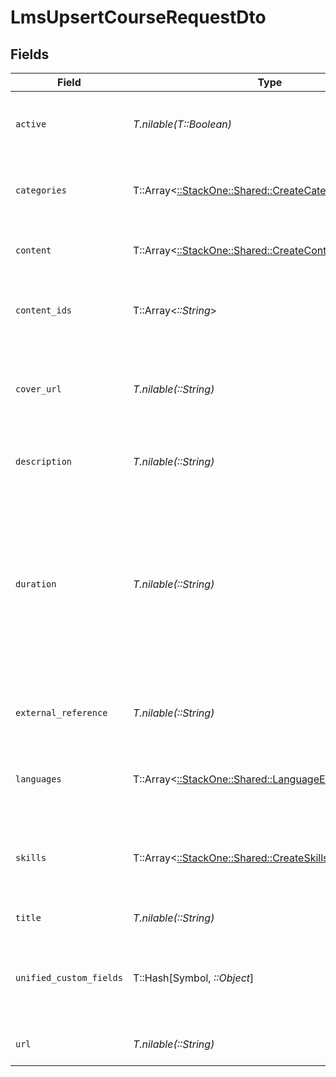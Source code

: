 # LmsUpsertCourseRequestDto


## Fields

| Field                                                                                                                                                             | Type                                                                                                                                                              | Required                                                                                                                                                          | Description                                                                                                                                                       | Example                                                                                                                                                           |
| ----------------------------------------------------------------------------------------------------------------------------------------------------------------- | ----------------------------------------------------------------------------------------------------------------------------------------------------------------- | ----------------------------------------------------------------------------------------------------------------------------------------------------------------- | ----------------------------------------------------------------------------------------------------------------------------------------------------------------- | ----------------------------------------------------------------------------------------------------------------------------------------------------------------- |
| `active`                                                                                                                                                          | *T.nilable(T::Boolean)*                                                                                                                                           | :heavy_minus_sign:                                                                                                                                                | Whether the course is active and available for users.                                                                                                             | true                                                                                                                                                              |
| `categories`                                                                                                                                                      | T::Array<[::StackOne::Shared::CreateCategoriesApiModel](../../models/shared/createcategoriesapimodel.md)>                                                         | :heavy_minus_sign:                                                                                                                                                | The categories associated with this course                                                                                                                        | [<br/>{<br/>"name": "Technology"<br/>}<br/>]                                                                                                                      |
| `content`                                                                                                                                                         | T::Array<[::StackOne::Shared::CreateContentApiModel](../../models/shared/createcontentapimodel.md)>                                                               | :heavy_minus_sign:                                                                                                                                                | The content associated with this course                                                                                                                           |                                                                                                                                                                   |
| `content_ids`                                                                                                                                                     | T::Array<*::String*>                                                                                                                                              | :heavy_minus_sign:                                                                                                                                                | The child IDs associated with this course                                                                                                                         | [<br/>"16873-SOFTWARE-ENG-Content"<br/>]                                                                                                                          |
| `cover_url`                                                                                                                                                       | *T.nilable(::String)*                                                                                                                                             | :heavy_minus_sign:                                                                                                                                                | The URL of the thumbnail image associated with the course.                                                                                                        | https://www.googledrive.com/?v=16873                                                                                                                              |
| `description`                                                                                                                                                     | *T.nilable(::String)*                                                                                                                                             | :heavy_minus_sign:                                                                                                                                                | The description of the course                                                                                                                                     | This course acts as learning content for software engineers.                                                                                                      |
| `duration`                                                                                                                                                        | *T.nilable(::String)*                                                                                                                                             | :heavy_minus_sign:                                                                                                                                                | The duration of the course following the ISO8601 standard. If duration_unit is applicable we will derive this from the smallest unit given in the duration string | P3Y6M4DT12H30M5S                                                                                                                                                  |
| `external_reference`                                                                                                                                              | *T.nilable(::String)*                                                                                                                                             | :heavy_minus_sign:                                                                                                                                                | The external ID associated with this course                                                                                                                       | SOFTWARE-ENG-LV1-TRAINING-VIDEO-1                                                                                                                                 |
| `languages`                                                                                                                                                       | T::Array<[::StackOne::Shared::LanguageEnum](../../models/shared/languageenum.md)>                                                                                 | :heavy_minus_sign:                                                                                                                                                | The languages associated with this course                                                                                                                         |                                                                                                                                                                   |
| `skills`                                                                                                                                                          | T::Array<[::StackOne::Shared::CreateSkillsApiModel](../../models/shared/createskillsapimodel.md)>                                                                 | :heavy_minus_sign:                                                                                                                                                | The skills associated with this course                                                                                                                            | [<br/>{<br/>"name": "Software Engineering",<br/>"id": "cx2367ndc8dgsbjhka9ry4",<br/>"remote_id": "SE-001"<br/>}<br/>]                                             |
| `title`                                                                                                                                                           | *T.nilable(::String)*                                                                                                                                             | :heavy_minus_sign:                                                                                                                                                | The title of the course                                                                                                                                           | Software Engineer Lv 1                                                                                                                                            |
| `unified_custom_fields`                                                                                                                                           | T::Hash[Symbol, *::Object*]                                                                                                                                       | :heavy_minus_sign:                                                                                                                                                | Custom Unified Fields configured in your StackOne project                                                                                                         | {<br/>"my_project_custom_field_1": "REF-1236",<br/>"my_project_custom_field_2": "some other value"<br/>}                                                          |
| `url`                                                                                                                                                             | *T.nilable(::String)*                                                                                                                                             | :heavy_minus_sign:                                                                                                                                                | The redirect URL of the course.                                                                                                                                   | https://www.linkedinlearning.com/?v=16873                                                                                                                         |